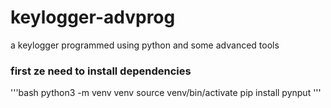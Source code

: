 # keylogger-advprog
a keylogger programmed using python and some advanced tools
### first ze need to install dependencies
'''bash
python3 -m venv venv
source venv/bin/activate
pip install pynput
'''